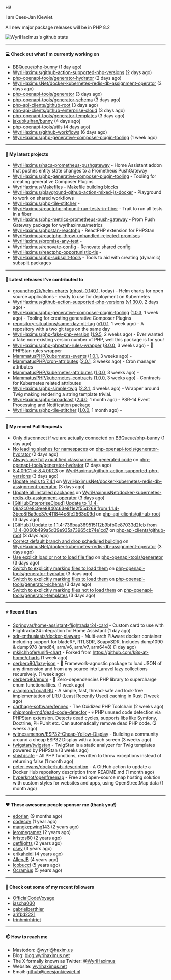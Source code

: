 Hi!

I am Cees-Jan Kiewiet.

All new major package releases will be in PHP 8.2

![WyriHaximus's github stats](https://github-readme-stats.vercel.app/api?username=WyriHaximus&show_icons=true)

---

#### 💻 Check out what I'm currently working on

- [BBQueue/php-bunny](https://github.com/BBQueue/php-bunny) (1 day ago)
- [WyriHaximus/github-action-supported-php-versions](https://github.com/WyriHaximus/github-action-supported-php-versions) (2 days ago)
- [php-openapi-tools/generator-hydrator](https://github.com/php-openapi-tools/generator-hydrator) (2 days ago)
- [WyriHaximusNet/docker-kubernetes-redis-db-assignment-operator](https://github.com/WyriHaximusNet/docker-kubernetes-redis-db-assignment-operator) (3 days ago)
- [php-openapi-tools/generator](https://github.com/php-openapi-tools/generator) (3 days ago)
- [php-openapi-tools/generator-schema](https://github.com/php-openapi-tools/generator-schema) (3 days ago)
- [php-api-clients/github-root](https://github.com/php-api-clients/github-root) (3 days ago)
- [php-api-clients/github-enterprise-cloud](https://github.com/php-api-clients/github-enterprise-cloud) (3 days ago)
- [php-openapi-tools/generator-templates](https://github.com/php-openapi-tools/generator-templates) (3 days ago)
- [jakubkulhan/bunny](https://github.com/jakubkulhan/bunny) (4 days ago)
- [php-openapi-tools/utils](https://github.com/php-openapi-tools/utils) (4 days ago)
- [WyriHaximus/github-workflows](https://github.com/WyriHaximus/github-workflows) (6 days ago)
- [WyriHaximus/php-generative-composer-plugin-tooling](https://github.com/WyriHaximus/php-generative-composer-plugin-tooling) (1 week ago)

---

#### 🌱 My latest projects

- [WyriHaximus/hacs-prometheus-pushgateway](https://github.com/WyriHaximus/hacs-prometheus-pushgateway) - Home Assistant addon that pushes entity state changes to a Prometheus PushGateway
- [WyriHaximus/php-generative-composer-plugin-tooling](https://github.com/WyriHaximus/php-generative-composer-plugin-tooling) - Tooling for creating generative Composer Plugins
- [WyriHaximus/Makefiles](https://github.com/WyriHaximus/Makefiles) - Makefile building blocks
- [WyriHaximus/playground-github-action-mixed-js-docker](https://github.com/WyriHaximus/playground-github-action-mixed-js-docker) - Playground to work on shared workflows
- [WyriHaximus/php-tile-stitcher](https://github.com/WyriHaximus/php-tile-stitcher) - 
- [WyriHaximus/reactphp-phpunit-run-tests-in-fiber](https://github.com/WyriHaximus/reactphp-phpunit-run-tests-in-fiber) - Trait to run all tests in a fiber
- [WyriHaximus/php-metrics-prometheus-push-gateway](https://github.com/WyriHaximus/php-metrics-prometheus-push-gateway) - Prom Push Gateway package for wyrihaximus/metrics
- [WyriHaximus/phpstan-reactphp](https://github.com/WyriHaximus/phpstan-reactphp) - ReactPHP extension for PHPStan
- [WyriHaximus/reactphp-throw-unhandled-rejected-promises](https://github.com/WyriHaximus/reactphp-throw-unhandled-rejected-promises) - 
- [WyriHaximus/promise-any-test](https://github.com/WyriHaximus/promise-any-test) - 
- [WyriHaximus/renovate-config](https://github.com/WyriHaximus/renovate-config) - Renovate shared config
- [WyriHaximus/reactphp-opportunistic-tls](https://github.com/WyriHaximus/reactphp-opportunistic-tls) - 
- [WyriHaximus/php-subsplit-tools](https://github.com/WyriHaximus/php-subsplit-tools) - Tools to aid with creating (dynamic) subsplit packages

---

#### 🔭 Latest releases I've contributed to

- [groundhog2k/helm-charts](https://github.com/groundhog2k/helm-charts) ([ghost-0.140.1](https://github.com/groundhog2k/helm-charts/releases/tag/ghost-0.140.1), today) - Helm charts for open source applications - ready to use for deployment on Kubernetes
- [WyriHaximus/github-action-supported-php-versions](https://github.com/WyriHaximus/github-action-supported-php-versions) ([v1.30.0](https://github.com/WyriHaximus/github-action-supported-php-versions/releases/tag/v1.30.0), 2 days ago) - 
- [WyriHaximus/php-generative-composer-plugin-tooling](https://github.com/WyriHaximus/php-generative-composer-plugin-tooling) ([1.0.3](https://github.com/WyriHaximus/php-generative-composer-plugin-tooling/releases/tag/1.0.3), 1 week ago) - Tooling for creating generative Composer Plugins
- [repository-situations/same-day-git-tag](https://github.com/repository-situations/same-day-git-tag) ([v1.0.1](https://github.com/repository-situations/same-day-git-tag/releases/tag/v1.0.1), 1 week ago) - A repository with a two git tags on the same day
- [WyriHaximus/php-fake-php-version](https://github.com/WyriHaximus/php-fake-php-version) ([1.9.5](https://github.com/WyriHaximus/php-fake-php-version/releases/tag/1.9.5), 2 weeks ago) - Ever wanted a fake non-existing version number of PHP, well this package is for you!
- [WyriHaximus/php-phpstan-rules-wrapper](https://github.com/WyriHaximus/php-phpstan-rules-wrapper) ([8.0.0](https://github.com/WyriHaximus/php-phpstan-rules-wrapper/releases/tag/8.0.0), 3 weeks ago) - 🌯 PHPStan rules wrapper
- [MammatusPHP/kubernetes-events](https://github.com/MammatusPHP/kubernetes-events) ([1.0.1](https://github.com/MammatusPHP/kubernetes-events/releases/tag/1.0.1), 3 weeks ago) - 
- [MammatusPHP/cron-attributes](https://github.com/MammatusPHP/cron-attributes) ([2.0.1](https://github.com/MammatusPHP/cron-attributes/releases/tag/2.0.1), 3 weeks ago) - Cron manager attributes
- [MammatusPHP/kubernetes-attributes](https://github.com/MammatusPHP/kubernetes-attributes) ([1.0.0](https://github.com/MammatusPHP/kubernetes-attributes/releases/tag/1.0.0), 3 weeks ago) - 
- [MammatusPHP/kubernetes-contracts](https://github.com/MammatusPHP/kubernetes-contracts) ([1.0.0](https://github.com/MammatusPHP/kubernetes-contracts/releases/tag/1.0.0), 3 weeks ago) - Contracts for Kubernetes related attributes
- [WyriHaximus/php-simple-twig](https://github.com/WyriHaximus/php-simple-twig) ([2.2.1](https://github.com/WyriHaximus/php-simple-twig/releases/tag/2.2.1), 4 weeks ago) - Wrapper around Twig making rendering a string template trivial.
- [WyriHaximus/php-broadcast](https://github.com/WyriHaximus/php-broadcast) ([2.4.0](https://github.com/WyriHaximus/php-broadcast/releases/tag/2.4.0), 1 month ago) - PSR-14 Event Processing and Notification package
- [WyriHaximus/php-tile-stitcher](https://github.com/WyriHaximus/php-tile-stitcher) ([1.0.0](https://github.com/WyriHaximus/php-tile-stitcher/releases/tag/1.0.0), 1 month ago) - 

---

#### 🔨 My recent Pull Requests

- [Only disconnect if we are actually connected](https://github.com/BBQueue/php-bunny/pull/5) on [BBQueue/php-bunny](https://github.com/BBQueue/php-bunny) (1 day ago)
- [No leading slashes for namespaces](https://github.com/php-openapi-tools/generator-hydrator/pull/4) on [php-openapi-tools/generator-hydrator](https://github.com/php-openapi-tools/generator-hydrator) (2 days ago)
- [Always use fully qualified classnames in generated code](https://github.com/php-openapi-tools/generator-hydrator/pull/3) on [php-openapi-tools/generator-hydrator](https://github.com/php-openapi-tools/generator-hydrator) (2 days ago)
- [8.4.0RC1 =&gt; 8.4.0RC3](https://github.com/WyriHaximus/github-action-supported-php-versions/pull/59) on [WyriHaximus/github-action-supported-php-versions](https://github.com/WyriHaximus/github-action-supported-php-versions) (3 days ago)
- [Update redis to 7.4.1](https://github.com/WyriHaximusNet/docker-kubernetes-redis-db-assignment-operator/pull/40) on [WyriHaximusNet/docker-kubernetes-redis-db-assignment-operator](https://github.com/WyriHaximusNet/docker-kubernetes-redis-db-assignment-operator) (3 days ago)
- [Update all installed packages](https://github.com/WyriHaximusNet/docker-kubernetes-redis-db-assignment-operator/pull/39) on [WyriHaximusNet/docker-kubernetes-redis-db-assignment-operator](https://github.com/WyriHaximusNet/docker-kubernetes-redis-db-assignment-operator) (3 days ago)
- [[GitHubEnterpriseCloud] Update to 1.1.4-09a2c0e8c9ee8840c63e9f1e2f55d269 from 1.1.4-3bee8f8a9cc37e411844e8fe2563c09d](https://github.com/php-api-clients/github-root/pull/1353) on [php-api-clients/github-root](https://github.com/php-api-clients/github-root) (3 days ago)
- [[GitHub] Update to 1.1.4-736baa369515112b9bfb0e87033d2fcb from 1.1.4-0060b499a5d39e935a73965cb74e1cd7](https://github.com/php-api-clients/github-root/pull/1352) on [php-api-clients/github-root](https://github.com/php-api-clients/github-root) (3 days ago)
- [Correct default branch and drop scheduled building](https://github.com/WyriHaximusNet/docker-kubernetes-redis-db-assignment-operator/pull/37) on [WyriHaximusNet/docker-kubernetes-redis-db-assignment-operator](https://github.com/WyriHaximusNet/docker-kubernetes-redis-db-assignment-operator) (3 days ago)
- [Use explicit load or not to load file flag](https://github.com/php-openapi-tools/generator/pull/1) on [php-openapi-tools/generator](https://github.com/php-openapi-tools/generator) (3 days ago)
- [Switch to explicitly marking files to load them](https://github.com/php-openapi-tools/generator-hydrator/pull/2) on [php-openapi-tools/generator-hydrator](https://github.com/php-openapi-tools/generator-hydrator) (3 days ago)
- [Switch to explicitly marking files to load them](https://github.com/php-openapi-tools/generator-schema/pull/3) on [php-openapi-tools/generator-schema](https://github.com/php-openapi-tools/generator-schema) (3 days ago)
- [Switch to explicitly marking files not to load them](https://github.com/php-openapi-tools/generator-templates/pull/2) on [php-openapi-tools/generator-templates](https://github.com/php-openapi-tools/generator-templates) (3 days ago)

---

#### ⭐ Recent Stars

- [Springvar/home-assistant-flightradar24-card](https://github.com/Springvar/home-assistant-flightradar24-card) - Custom card to use with Flightradar24 integration for Home Assistant (1 day ago)
- [sdr-enthusiasts/docker-piaware](https://github.com/sdr-enthusiasts/docker-piaware) - Multi-arch PiAware docker container including support for bladeRF, RTLSDR, SoapySDR. Includes dump1090 &amp; dump978 (amd64, arm/v6, arm/v7, arm64v8) (1 day ago)
- [mkilchhofer/unifi-chart](https://github.com/mkilchhofer/unifi-chart) - Forked from https://github.com/k8s-at-home/charts (1 week ago)
- [cerbero90/lazy-json](https://github.com/cerbero90/lazy-json) - 🐼 Framework-agnostic package to load JSON of any dimension and from any source into Laravel lazy collections recursively. (1 week ago)
- [cerbero90/enum](https://github.com/cerbero90/enum) - 🎲 Zero-dependencies PHP library to supercharge enum functionalities. (1 week ago)
- [a-agmon/LocalLRU](https://github.com/a-agmon/LocalLRU) - A simple, fast, thread-safe and lock-free implementation of LRU (Least Recently Used) caching in Rust (1 week ago)
- [carthage-software/fennec](https://github.com/carthage-software/fennec) - The Oxidized PHP Toolchain (2 weeks ago)
- [shipmonk-rnd/dead-code-detector](https://github.com/shipmonk-rnd/dead-code-detector) - 💀 PHP unused code detection via PHPStan extension. Detects dead cycles, supports libs like Symfony, Doctrine, PHPUnit etc. Can automatically remove dead PHP code. (2 weeks ago)
- [witnessmenow/ESP32-Cheap-Yellow-Display](https://github.com/witnessmenow/ESP32-Cheap-Yellow-Display) - Building a community around a cheap ESP32 Display with a touch screen (3 weeks ago)
- [twigstan/twigstan](https://github.com/twigstan/twigstan) - TwigStan is a static analyzer for Twig templates powered by PHPStan (3 weeks ago)
- [shish/safe](https://github.com/shish/safe) - All PHP functions, rewritten to throw exceptions instead of returning false (1 month ago)
- [peter-evans/dockerhub-description](https://github.com/peter-evans/dockerhub-description) - A GitHub action to update a Docker Hub repository description from README.md (1 month ago)
- [hyperknot/openfreemap](https://github.com/hyperknot/openfreemap) - Free and open-source map hosting solution with custom styles for websites and apps, using OpenStreetMap data (1 month ago)

---

#### ❤️ These awesome people sponsor me (thank you!)

- [edorian](https://github.com/edorian) (9 months ago)
- [codecov](https://github.com/codecov) (1 year ago)
- [mangkepwing143](https://github.com/mangkepwing143) (2 years ago)
- [jeromegamez](https://github.com/jeromegamez) (2 years ago)
- [kristos80](https://github.com/kristos80) (2 years ago)
- [getflights](https://github.com/getflights) (2 years ago)
- [csev](https://github.com/csev) (3 years ago)
- [erikaheidi](https://github.com/erikaheidi) (4 years ago)
- [AllenJB](https://github.com/AllenJB) (4 years ago)
- [lcobucci](https://github.com/lcobucci) (5 years ago)
- [Ocramius](https://github.com/Ocramius) (5 years ago)

---

#### 👯 Check out some of my recent followers

- [OfficialCodeVoyage](https://github.com/OfficialCodeVoyage)
- [jascha030](https://github.com/jascha030)
- [gabrielberthier](https://github.com/gabrielberthier)
- [arifbd2221](https://github.com/arifbd2221)
- [trinhminhtriet](https://github.com/trinhminhtriet)

---

#### 📫 How to reach me

- Mastodon: [@wyri@haxim.us](https://toot-toot.wyrihaxim.us/@wyri)
- Blog: [blog.wyrihaximus.net](https://blog.wyrihaximus.net/)
- The X formally known as Twitter: [@WyriHaximus](https://twitter.com/WyriHaximus)
- Website: [wyrihaximus.net](https://wyrihaximus.net/)
- Email: [github@ceesjankiewiet.nl](mailto:github@ceesjankiewiet.nl)
